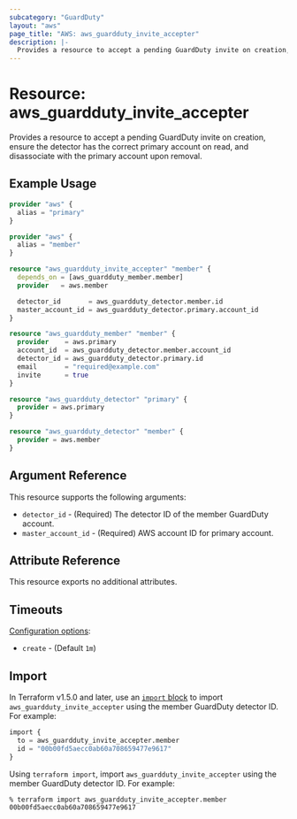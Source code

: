 ```yaml
---
subcategory: "GuardDuty"
layout: "aws"
page_title: "AWS: aws_guardduty_invite_accepter"
description: |-
  Provides a resource to accept a pending GuardDuty invite on creation, ensure the detector has the correct primary account on read, and disassociate with the primary account upon removal.
---
```


# Resource: aws_guardduty_invite_accepter

Provides a resource to accept a pending GuardDuty invite on creation, ensure the detector has the correct primary account on read, and disassociate with the primary account upon removal.

## Example Usage

```terraform
provider "aws" {
  alias = "primary"
}

provider "aws" {
  alias = "member"
}

resource "aws_guardduty_invite_accepter" "member" {
  depends_on = [aws_guardduty_member.member]
  provider   = aws.member

  detector_id       = aws_guardduty_detector.member.id
  master_account_id = aws_guardduty_detector.primary.account_id
}

resource "aws_guardduty_member" "member" {
  provider    = aws.primary
  account_id  = aws_guardduty_detector.member.account_id
  detector_id = aws_guardduty_detector.primary.id
  email       = "required@example.com"
  invite      = true
}

resource "aws_guardduty_detector" "primary" {
  provider = aws.primary
}

resource "aws_guardduty_detector" "member" {
  provider = aws.member
}
```

## Argument Reference

This resource supports the following arguments:

* `detector_id` - (Required) The detector ID of the member GuardDuty account.
* `master_account_id` - (Required) AWS account ID for primary account.

## Attribute Reference

This resource exports no additional attributes.

## Timeouts

[Configuration options](https://developer.hashicorp.com/terraform/language/resources/syntax#operation-timeouts):

- `create` - (Default `1m`)

## Import

In Terraform v1.5.0 and later, use an [`import` block](https://developer.hashicorp.com/terraform/language/import) to import `aws_guardduty_invite_accepter` using the member GuardDuty detector ID. For example:

```terraform
import {
  to = aws_guardduty_invite_accepter.member
  id = "00b00fd5aecc0ab60a708659477e9617"
}
```

Using `terraform import`, import `aws_guardduty_invite_accepter` using the member GuardDuty detector ID. For example:

```console
% terraform import aws_guardduty_invite_accepter.member 00b00fd5aecc0ab60a708659477e9617
```
